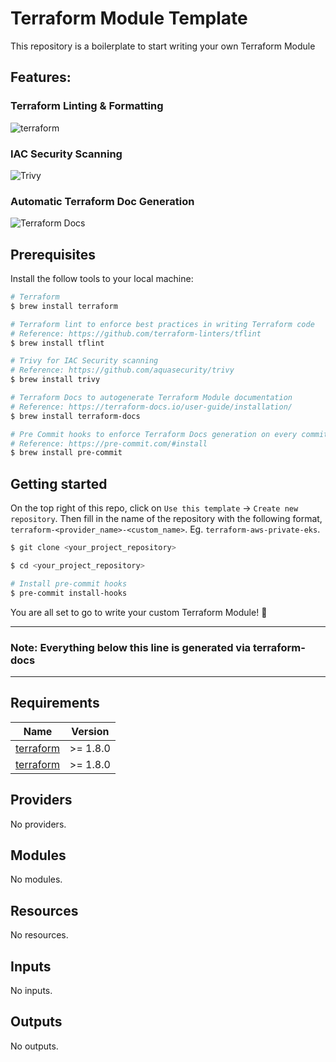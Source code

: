 # Terraform Module Template

This repository is a boilerplate to start writing your own Terraform Module

## Features:

### Terraform Linting & Formatting

<img
    alt="terraform"
    src="https://img.shields.io/badge/terraform-844FBA.svg?&style=for-the-badge&logo=terraform&logoColor=white"
/>

### IAC Security Scanning

<img
    alt="Trivy"
    src="https://img.shields.io/badge/trivy-1904DA.svg?&style=for-the-badge&logo=trivy&logoColor=white"
/>

### Automatic Terraform Doc Generation

<img
    alt="Terraform Docs"
    src="https://img.shields.io/badge/terraform_docs-4285F4.svg?&style=for-the-badge&logo=googledocs&logoColor=white"
/>

## Prerequisites

Install the follow tools to your local machine:

```bash
# Terraform
$ brew install terraform

# Terraform lint to enforce best practices in writing Terraform code
# Reference: https://github.com/terraform-linters/tflint
$ brew install tflint

# Trivy for IAC Security scanning
# Reference: https://github.com/aquasecurity/trivy
$ brew install trivy

# Terraform Docs to autogenerate Terraform Module documentation
# Reference: https://terraform-docs.io/user-guide/installation/
$ brew install terraform-docs

# Pre Commit hooks to enforce Terraform Docs generation on every commit
# Reference: https://pre-commit.com/#install
$ brew install pre-commit
```

## Getting started

On the top right of this repo, click on `Use this template` -> `Create new repository`. Then fill in the name of the repository with the following format, `terraform-<provider_name>-<custom_name>`. Eg. `terraform-aws-private-eks`.

```bash
$ git clone <your_project_repository>

$ cd <your_project_repository>

# Install pre-commit hooks
$ pre-commit install-hooks
```

You are all set to go to write your custom Terraform Module! 🚀

---

### Note: Everything below this line is generated via terraform-docs

---

<!-- BEGIN_TF_DOCS -->
## Requirements

| Name | Version |
|------|---------|
| <a name="requirement_terraform"></a> [terraform](#requirement\_terraform) | >= 1.8.0 |
| <a name="requirement_terraform"></a> [terraform](#requirement\_terraform) | >= 1.8.0 |

## Providers

No providers.

## Modules

No modules.

## Resources

No resources.

## Inputs

No inputs.

## Outputs

No outputs.
<!-- END_TF_DOCS -->
